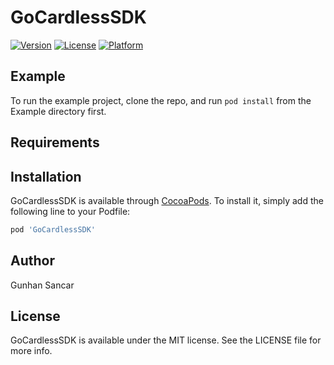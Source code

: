 # GoCardlessSDK

[![Version](https://img.shields.io/cocoapods/v/GoCardlessSDK.svg?style=flat)](https://cocoapods.org/pods/GoCardlessSDK)
[![License](https://img.shields.io/cocoapods/l/GoCardlessSDK.svg?style=flat)](https://cocoapods.org/pods/GoCardlessSDK)
[![Platform](https://img.shields.io/cocoapods/p/GoCardlessSDK.svg?style=flat)](https://cocoapods.org/pods/GoCardlessSDK)

## Example

To run the example project, clone the repo, and run `pod install` from the Example directory first.

## Requirements

## Installation

GoCardlessSDK is available through [CocoaPods](https://cocoapods.org). To install
it, simply add the following line to your Podfile:

```ruby
pod 'GoCardlessSDK'
```

## Author

Gunhan Sancar

## License

GoCardlessSDK is available under the MIT license. See the LICENSE file for more info.
